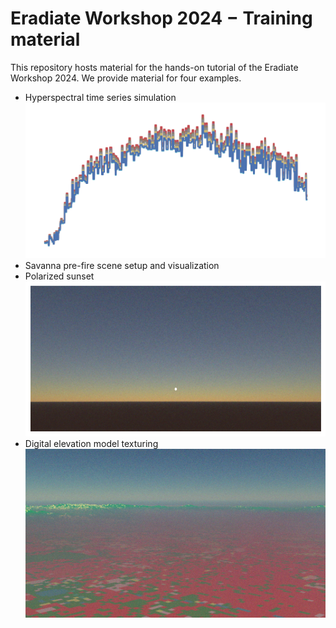 # Eradiate Workshop 2024 − Training material

This repository hosts material for the hands-on tutorial of the Eradiate Workshop 2024. We provide material for four examples.

* Hyperspectral time series simulation
  ![Hyperspectral time series simulation](/images/hyperspectral_timeseries.png)
* Savanna pre-fire scene setup and visualization
* Polarized sunset
  ![Polarized sunset](/images/polarized_sunset.png)
* Digital elevation model texturing
  ![Digital elevation model texturing](/images/dem_texturing.png)
